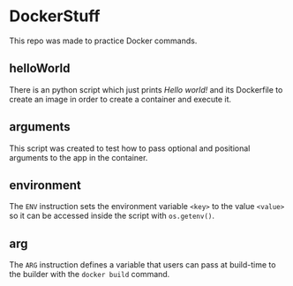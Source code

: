 # DockerStuff

This repo was made to practice Docker commands.

## helloWorld
There is an python script which just prints _*Hello world!*_ and its Dockerfile to create an image in order to create a container and execute it.

## arguments
This script was created to test how to pass optional and positional arguments to the app in the container.

## environment
The `ENV` instruction sets the environment variable `<key>` to the value `<value>` so it can be accessed inside the script with `os.getenv()`.

## arg
The `ARG` instruction defines a variable that users can pass at build-time to the builder with the `docker build` command.
